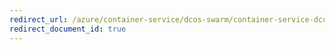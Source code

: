 ```yaml
---
redirect_url: /azure/container-service/dcos-swarm/container-service-dcos-fileshare
redirect_document_id: true
---
```

